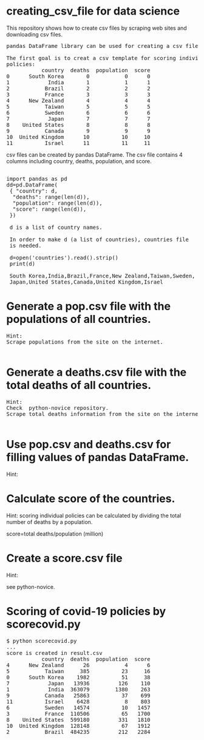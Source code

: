# creating_csv_file for data science
This repository shows how to create csv files by scraping web sites 
and downloading csv files.
<pre>
pandas DataFrame library can be used for creating a csv file.

The first goal is to creat a csv template for scoring individual 
policies:
           country  deaths  population  score
0      South Korea       0           0      0
1            India       1           1      1
2           Brazil       2           2      2
3           France       3           3      3
4      New Zealand       4           4      4
5           Taiwan       5           5      5
6           Sweden       6           6      6
7            Japan       7           7      7
8    United States       8           8      8
9           Canada       9           9      9
10  United Kingdom      10          10     10
11          Israel      11          11     11
</pre>

csv files can be created by pandas DataFrame. 
The csv file contains 4 columns including country, deaths, 
population, and score.
<pre>

import pandas as pd
dd=pd.DataFrame(
 { "country": d,
  "deaths": range(len(d)),
  "population": range(len(d)),
  "score": range(len(d)),
 })
 
 d is a list of country names.
 
 In order to make d (a list of countries), countries file 
 is needed.
 
 d=open('countries').read().strip()
 print(d)
 
 South Korea,India,Brazil,France,New Zealand,Taiwan,Sweden,
 Japan,United States,Canada,United Kingdom,Israel
</pre>

# Generate a pop.csv file with the populations of all countries.
<pre>
Hint:
Scrape populations from the site on the internet.

</pre>

# Generate a deaths.csv file with the total deaths of all countries.
<pre>
Hint:
Check  python-novice repository.
Scrape total deaths information from the site on the internet.

</pre>

# Use pop.csv and deaths.csv for filling values of pandas DataFrame.

Hint:

# Calculate score of the countries.

Hint:
scoring individual policies can be calculated by dividing 
the total number of deaths by a population.

score=total deaths/population (million)

# Create a score.csv file

Hint:

see python-novice.
 
# Scoring of covid-19 policies by scorecovid.py
<pre>
$ python scorecovid.py
...
score is created in result.csv
           country  deaths  population  score
4      New Zealand      26           4      6
5           Taiwan     385          23     16
0      South Korea    1982          51     38
7            Japan   13936         126    110
1            India  363079        1380    263
9           Canada   25863          37    699
11          Israel    6428           8    803
6           Sweden   14574          10   1457
3           France  110506          65   1700
8    United States  599180         331   1810
10  United Kingdom  128148          67   1912
2           Brazil  484235         212   2284
</pre>
